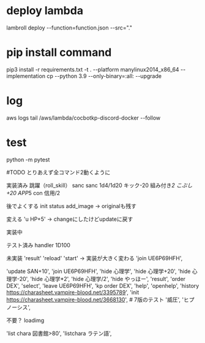 # deploy lambda
lambroll deploy --function=function.json --src="."

# pip install command
pip3 install -r requirements.txt -t . --platform manylinux2014_x86_64 --implementation cp --python 3.9 --only-binary=:all: --upgrade

# log
aws logs tail /aws/lambda/cocbotkp-discord-docker --follow

# test

python -m pytest


#TODO
とりあえず全コマンド2動くように

実装済み
跳躍（roll_skill）
sanc
sanc 1d4/1d20
キック-20
組み付き*2
こぶし+20
APP*5
con
信用/2


後でよくする
init
status
add_image -> originalも残す

変える
'u HP+5' -> changeにしたけどupdateに戻す

実装中

テスト済み
handler
1D100

未実装
'result'
'reload'
'start' -> 実装が大きく変わる
'join UE6P69HFH',

'update SAN+10',
'join UE6P69HFH',
'hide 心理学',
'hide 心理学+20',
'hide 心理学-20',
'hide 心理学*2',
'hide 心理学/2',
'hide やっほー',
'result',
'order DEX',
'select',
'leave UE6P69HFH',
'kp order DEX',
'help',
'openhelp',
'history <https://charasheet.vampire-blood.net/3395789>',
'init <https://charasheet.vampire-blood.net/3668130>', # 7版のテスト
'威圧',
'ヒプノーシス',


不要？
loadimg

'list chara 図書館>80',
'listchara ラテン語',
